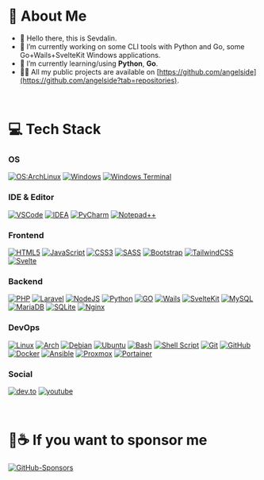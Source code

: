 # 💫 About Me

- 👋 Hello there, this is Sevdalin.
- 🔭 I’m currently working on some CLI tools with Python and Go, some Go+Wails+SvelteKit Windows applications.
- 🌱 I’m currently learning/using **Python**, **Go**.
- 👨‍💻 All my public projects are available on [https://github.com/angelside](https://github.com/angelside?tab=repositories).
<br />

# 💻 Tech Stack

### OS
[![OS:ArchLinux](https://img.shields.io/badge/WSL-Arch%20Linux-1793D1?style=for-the-badge&logo=arch-linux&logoColor=fff)](https://archlinux.org)
[![Windows](https://img.shields.io/badge/Windows-0078D6.svg?style=for-the-badge&logo=Windows&logoColor=white)](https://www.microsoft.com)
[![Windows Terminal](https://img.shields.io/badge/Windows%20Terminal-4D4D4D.svg?style=for-the-badge&logo=Windows-Terminal&logoColor=white)](https://github.com/microsoft/terminal)

### IDE & Editor

[![VSCode](https://img.shields.io/badge/Visual%20Studio%20Code-007ACC.svg?style=for-the-badge&logo=Visual-Studio-Code&logoColor=white)](https://code.visualstudio.com)
[![IDEA](https://img.shields.io/badge/IntelliJ%20IDEA-red.svg?style=for-the-badge&logo=IntelliJ-IDEA&logoColor=white)](https://www.jetbrains.com/idea/)
[![PyCharm](https://img.shields.io/badge/PyCharm-000000.svg?style=for-the-badge&logo=PyCharm&logoColor=white)](https://www.jetbrains.com/pycharm/)
[![Notepad++](https://img.shields.io/badge/Notepad++-90E59A.svg?style=for-the-badge&logo=Notepad%2B%2B&logoColor=black)](https://notepad-plus-plus.org)

### Frontend
[![HTML5](https://img.shields.io/badge/html5-E34F26.svg?style=for-the-badge&logo=html5&logoColor=white)](https://www.w3.org/html/)
[![JavaScript](https://img.shields.io/badge/javascript-323330.svg?style=for-the-badge&logo=javascript&logoColor=F7DF1E)](https://developer.mozilla.org/en-US/docs/Web/JavaScript)
[![CSS3](https://img.shields.io/badge/css3-1572B6.svg?style=for-the-badge&logo=css3&logoColor=white)](https://www.w3schools.com/css/)
[![SASS](https://img.shields.io/badge/SASS-hotpink.svg?style=for-the-badge&logo=SASS&logoColor=white)](https://sass-lang.com)
[![Bootstrap](https://img.shields.io/badge/Bootstrap-7952B3.svg?style=for-the-badge&logo=Bootstrap&logoColor=white)](https://getbootstrap.com)
[![TailwindCSS](https://img.shields.io/badge/Tailwind%20CSS-06B6D4.svg?style=for-the-badge&logo=Tailwind-CSS&logoColor=white)](https://tailwindcss.com)
[![Svelte](https://img.shields.io/badge/Svelte-4A4A55?style=for-the-badge&logo=svelte&logoColor=FF3E00)](https://svelte.dev/)

### Backend
[![PHP](https://img.shields.io/badge/PHP-777BB4.svg?style=for-the-badge&logo=PHP&logoColor=white)](https://www.php.net)
[![Laravel](https://img.shields.io/badge/laravel-FF2D20.svg?style=for-the-badge&logo=laravel&logoColor=white)](https://laravel.com)
[![NodeJS](https://img.shields.io/badge/Node.js-339933.svg?style=for-the-badge&logo=nodedotjs&logoColor=white)](https://nodejs.org)
[![Python](https://img.shields.io/badge/Python-3776AB.svg?style=for-the-badge&logo=Python&logoColor=white)](https://www.python.org)
[![GO](https://img.shields.io/badge/Go-00ADD8?style=for-the-badge&logo=go&logoColor=white)](https://go.dev)
[![Wails](https://img.shields.io/badge/Wails-DF0000.svg?style=for-the-badge&logo=Wails&logoColor=white)](https://wails.io/)
[![SvelteKit](https://img.shields.io/badge/SvelteKit-FF3E00?style=for-the-badge&logo=Svelte&logoColor=white)](https://kit.svelte.dev/)
[![MySQL](https://img.shields.io/badge/MySQL-4479A1.svg?style=for-the-badge&logo=MySQL&logoColor=white)](https://www.mysql.com)
[![MariaDB](https://img.shields.io/badge/MariaDB-003545.svg?style=for-the-badge&logo=MariaDB&logoColor=white)]()
[![SQLite](https://img.shields.io/badge/SQLite-003B57.svg?style=for-the-badge&logo=SQLite&logoColor=white)](https://www.sqlite.org)
[![Nginx](https://img.shields.io/badge/NGINX-009639.svg?style=for-the-badge&logo=NGINX&logoColor=white)](https://www.nginx.com)

### DevOps
[![Linux](https://img.shields.io/badge/Linux-FCC624.svg?style=for-the-badge&logo=Linux&logoColor=black)](https://www.linux.org)
[![Arch](https://img.shields.io/badge/Arch%20Linux-1793D1.svg?style=for-the-badge&logo=Arch-Linux&logoColor=white)](https://archlinux.org)
[![Debian](https://img.shields.io/badge/Debian-A81D33.svg?style=for-the-badge&logo=Debian&logoColor=white)](https://www.debian.org)
[![Ubuntu](https://img.shields.io/badge/Ubuntu-E95420.svg?style=for-the-badge&logo=Ubuntu&logoColor=white)](https://ubuntu.com)
[![Bash](https://img.shields.io/badge/GNU%20Bash-4EAA25.svg?style=for-the-badge&logo=GNU-Bash&logoColor=white)](https://www.gnu.org/software/bash/)
[![Shell Script](https://img.shields.io/badge/Shell_Script-121011?style=for-the-badge&logo=gnu-bash&logoColor=white)]()
[![Git](https://img.shields.io/badge/Git-F05032.svg?style=for-the-badge&logo=Git&logoColor=white)](https://git-scm.com)
[![GitHub](https://img.shields.io/badge/GitHub-181717.svg?style=for-the-badge&logo=GitHub&logoColor=white)](https://github.com)
[![Docker](https://img.shields.io/badge/Docker-2496ED.svg?style=for-the-badge&logo=Docker&logoColor=white)](https://www.docker.com)
[![Ansible](https://img.shields.io/badge/Ansible-EE0000.svg?style=for-the-badge&logo=Ansible&logoColor=white)](https://www.ansible.com)
[![Proxmox](https://img.shields.io/badge/Proxmox-E57000.svg?style=for-the-badge&logo=Proxmox&logoColor=white)](https://www.proxmox.com)
[![Portainer](https://img.shields.io/badge/Portainer-13BEF9.svg?style=for-the-badge&logo=Portainer&logoColor=white)](https://www.portainer.io)

### Social
[![dev.to](https://img.shields.io/badge/dev.to-0A0A0A?style=for-the-badge&logo=devdotto&logoColor=white)](https://dev.to/angelside)
[![youtube](https://img.shields.io/badge/YouTube-FF0000?style=for-the-badge&logo=youtube&logoColor=white)](https://www.youtube.com/@angelside)

<br />

# 🍕☕ If you want to sponsor me

[![GitHub-Sponsors](https://img.shields.io/badge/GitHub%20Sponsor-EA4AAA.svg?style=for-the-badge&logo=GitHub-Sponsors&logoColor=white)](https://github.com/sponsors/angelside)
